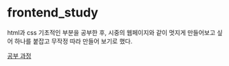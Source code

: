 # frontend_study

html과 css 기초적인 부분을 공부한 후, 시중의 웹페이지와 같이 멋지게 만들어보고 싶어 하나를 붙잡고 무작정 따라 만들어 보기로 했다.   

[공부 과정](https://www.notion.so/html-css-js-81ab1ad78e724bf1be126b3f3046f8f4)
